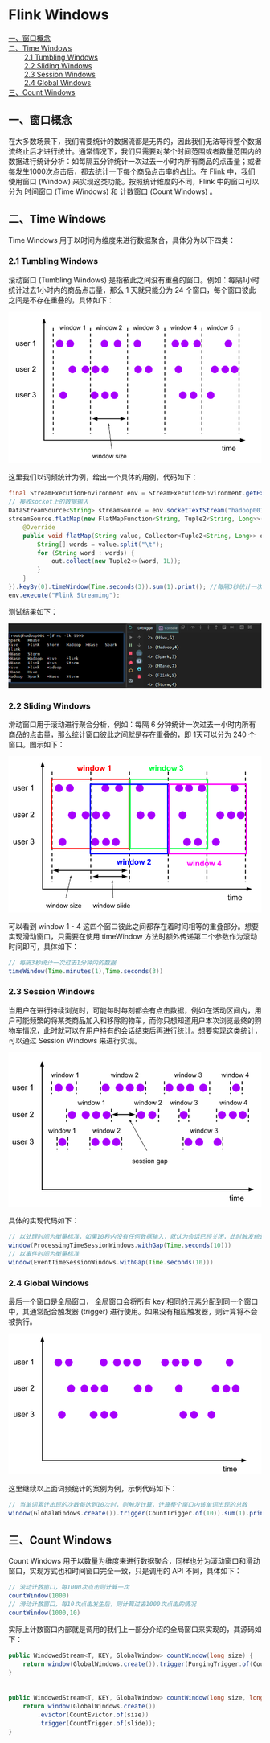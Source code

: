 # Flink Windows
<nav>
<a href="#一窗口概念">一、窗口概念</a><br/>
<a href="#二Time-Windows">二、Time Windows</a><br/>
&nbsp;&nbsp;&nbsp;&nbsp;&nbsp;&nbsp;&nbsp;&nbsp;<a href="#21-Tumbling-Windows">2.1 Tumbling Windows</a><br/>
&nbsp;&nbsp;&nbsp;&nbsp;&nbsp;&nbsp;&nbsp;&nbsp;<a href="#22-Sliding-Windows">2.2 Sliding Windows</a><br/>
&nbsp;&nbsp;&nbsp;&nbsp;&nbsp;&nbsp;&nbsp;&nbsp;<a href="#23-Session-Windows">2.3 Session Windows</a><br/>
&nbsp;&nbsp;&nbsp;&nbsp;&nbsp;&nbsp;&nbsp;&nbsp;<a href="#24-Global-Windows">2.4 Global Windows</a><br/>
<a href="#三Count-Windows">三、Count Windows</a><br/>
</nav>



## 一、窗口概念

在大多数场景下，我们需要统计的数据流都是无界的，因此我们无法等待整个数据流终止后才进行统计。通常情况下，我们只需要对某个时间范围或者数量范围内的数据进行统计分析：如每隔五分钟统计一次过去一小时内所有商品的点击量；或者每发生1000次点击后，都去统计一下每个商品点击率的占比。在 Flink 中，我们使用窗口 (Window) 来实现这类功能。按照统计维度的不同，Flink 中的窗口可以分为 时间窗口 (Time Windows) 和 计数窗口 (Count Windows) 。

## 二、Time Windows

Time Windows 用于以时间为维度来进行数据聚合，具体分为以下四类：

### 2.1 Tumbling Windows

滚动窗口 (Tumbling Windows) 是指彼此之间没有重叠的窗口。例如：每隔1小时统计过去1小时内的商品点击量，那么 1 天就只能分为 24 个窗口，每个窗口彼此之间是不存在重叠的，具体如下：

![img_17.png](resources/img_17.png)

这里我们以词频统计为例，给出一个具体的用例，代码如下：

```java
final StreamExecutionEnvironment env = StreamExecutionEnvironment.getExecutionEnvironment();
// 接收socket上的数据输入
DataStreamSource<String> streamSource = env.socketTextStream("hadoop001", 9999, "\n", 3);
streamSource.flatMap(new FlatMapFunction<String, Tuple2<String, Long>>() {
    @Override
    public void flatMap(String value, Collector<Tuple2<String, Long>> out) throws Exception {
        String[] words = value.split("\t");
        for (String word : words) {
            out.collect(new Tuple2<>(word, 1L));
        }
    }
}).keyBy(0).timeWindow(Time.seconds(3)).sum(1).print(); //每隔3秒统计一次每个单词出现的数量
env.execute("Flink Streaming");
```

测试结果如下：

![img_18.png](resources/img_18.png)



### 2.2 Sliding Windows

滑动窗口用于滚动进行聚合分析，例如：每隔 6 分钟统计一次过去一小时内所有商品的点击量，那么统计窗口彼此之间就是存在重叠的，即 1天可以分为 240 个窗口。图示如下：

![img_19.png](resources/img_19.png)

可以看到 window 1 - 4 这四个窗口彼此之间都存在着时间相等的重叠部分。想要实现滑动窗口，只需要在使用 timeWindow 方法时额外传递第二个参数作为滚动时间即可，具体如下：

```java
// 每隔3秒统计一次过去1分钟内的数据
timeWindow(Time.minutes(1),Time.seconds(3))
```

### 2.3 Session Windows

当用户在进行持续浏览时，可能每时每刻都会有点击数据，例如在活动区间内，用户可能频繁的将某类商品加入和移除购物车，而你只想知道用户本次浏览最终的购物车情况，此时就可以在用户持有的会话结束后再进行统计。想要实现这类统计，可以通过 Session Windows 来进行实现。

![img_20.png](resources/img_20.png)

具体的实现代码如下：

```java
// 以处理时间为衡量标准，如果10秒内没有任何数据输入，就认为会话已经关闭，此时触发统计
window(ProcessingTimeSessionWindows.withGap(Time.seconds(10)))
// 以事件时间为衡量标准    
window(EventTimeSessionWindows.withGap(Time.seconds(10)))
```

### 2.4 Global Windows

最后一个窗口是全局窗口， 全局窗口会将所有 key 相同的元素分配到同一个窗口中，其通常配合触发器 (trigger) 进行使用。如果没有相应触发器，则计算将不会被执行。

![img_21.png](resources/img_21.png)

这里继续以上面词频统计的案例为例，示例代码如下：

```java
// 当单词累计出现的次数每达到10次时，则触发计算，计算整个窗口内该单词出现的总数
window(GlobalWindows.create()).trigger(CountTrigger.of(10)).sum(1).print();
```

## 三、Count Windows

Count Windows 用于以数量为维度来进行数据聚合，同样也分为滚动窗口和滑动窗口，实现方式也和时间窗口完全一致，只是调用的 API 不同，具体如下：

```java
// 滚动计数窗口，每1000次点击则计算一次
countWindow(1000)
// 滑动计数窗口，每10次点击发生后，则计算过去1000次点击的情况
countWindow(1000,10)
```

实际上计数窗口内部就是调用的我们上一部分介绍的全局窗口来实现的，其源码如下：

```java
public WindowedStream<T, KEY, GlobalWindow> countWindow(long size) {
    return window(GlobalWindows.create()).trigger(PurgingTrigger.of(CountTrigger.of(size)));
}


public WindowedStream<T, KEY, GlobalWindow> countWindow(long size, long slide) {
    return window(GlobalWindows.create())
        .evictor(CountEvictor.of(size))
        .trigger(CountTrigger.of(slide));
}
```


